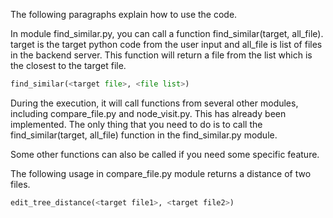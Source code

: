 The following paragraphs explain how to use the code.

In module find_similar.py, you can call a function find_similar(target, all_file). target is the target python code from the user input and all_file is list of files in the backend server. This function will return a file from the list which is the closest to the target file.

```python
find_similar(<target file>, <file list>)
```
During the execution, it will call functions from several other modules, including compare_file.py and node_visit.py. This has already been implemented. The only thing that you need to do is to call the find_similar(target, all_file) function in the find_similar.py module.

Some other functions can also be called if you need some specific feature.

The following usage in compare_file.py module returns a distance of two files.

```python
edit_tree_distance(<target file1>, <target file2>)
```